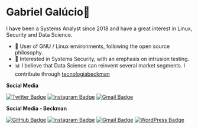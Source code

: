 # Gabriel Galúcio🐔
I have been a Systems Analyst since 2018 and have a great interest in Linux, Security and Data Science.
- 🐧 User of GNU / Linux environments, following the open source philosophy.
- 🔐 Interested in Systems Security, with an emphasis on intrusion testing.
- 📊 I believe that Data Science can reinvent several market segments. I contribute through [tecnologiabeckman](https://tecnologiabeckman.com/)

**Social Media**

[![Twitter Badge](https://img.shields.io/badge/-Twitter-000000?style=flat-square&labelColor=000000&logo=twitter&logoColor=white&link=https://twitter.com/XurumeloGalu)](https://twitter.com/XurumeloGalu) 
[![Instagram Badge](https://img.shields.io/badge/-Instagram-000000?style=flat-square&logo=Instagram&logoColor=white&link=https://www.instagram.com/gabrielgalucio/)](https://www.instagram.com/gabrielgalucio/) 
[![Gmail Badge](https://img.shields.io/badge/-gmlgalucio@gmail.com-000000?style=flat-square&logo=Gmail&logoColor=white&link=mailto:gmlgalucio@gmail.com)](mailto:gmlgalucio@gmail.com)

**Social Media - Beckman**

[![GitHub Badge](https://img.shields.io/badge/-GitHub-483D8B?style=flat-square&labelColor=483D8B&logo=GitHub&logoColor=white&link=https://github.com/tecnologiabeckman)](https://github.com/tecnologiabeckman)
[![Instagram Badge](https://img.shields.io/badge/-Instagram-483D8B?style=flat-square&logo=Instagram&logoColor=white&link=https://www.instagram.com/tecnologiabeckman/)](https://www.instagram.com/tecnologiabeckman/)
[![Gmail Badge](https://img.shields.io/badge/-tecnologia.beckman@gmail.com-483D8B?style=flat-square&logo=Gmail&logoColor=white&link=mailto:tecnologia.beckman@gmail.com)](mailto:tecnologia.beckman@gmail.com)
[![WordPress Badge](https://img.shields.io/badge/-tecnologiabeckman.com.br-483D8B?style=flat-square&logo=WordPress&logoColor=white&link=https://tecnologiabeckman.com/)](https://tecnologiabeckman.com.br/)
